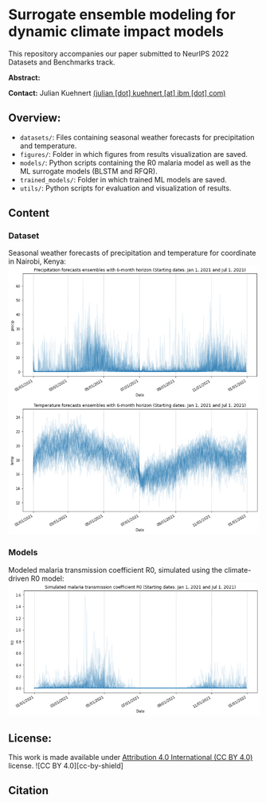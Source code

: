 # Surrogate ensemble modeling for dynamic climate impact models

This repository accompanies our paper submitted to NeurIPS 2022 Datasets and Benchmarks track. 

**Abstract:** 

**Contact:** Julian Kuehnert [(julian [dot] kuehnert [at] ibm [dot] com)](mailto:julian.kuehnert@ibm.com)


## Overview:

* ``datasets/``: Files containing seasonal weather forecasts for precipitation and temperature.
* ``figures/``: Folder in which figures from results visualization are saved.
* ``models/``: Python scripts containing the R0 malaria model as well as the ML surrogate models (BLSTM and RFQR).
* ``trained_models/``: Folder in which trained ML models are saved.
* ``utils/``: Python scripts for evaluation and visualization of results.

## Content

### Dataset
Seasonal weather forecasts of precipitation and temperature for coordinate in Nairobi, Kenya:
![precipitation](figures/precipitation_2021.png)
![temperature](figures/temperature_2021.png)

### Models
Modeled malaria transmission coefficient R0, simulated using the climate-driven R0 model:
![R0](figures/R0_2021.png)

## License: 
This work is made available under [Attribution 4.0 International (CC BY 4.0)](https://creativecommons.org/licenses/by/4.0/legalcode) license. ![CC BY 4.0][cc-by-shield]


## Citation
